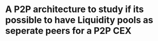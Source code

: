 # A P2P architecture to study if its possible to have Liquidity pools as seperate peers for a P2P CEX
